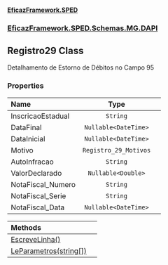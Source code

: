 #### [EficazFramework.SPED](EficazFrameworkSPED.md 'EficazFramework SPED')
### [EficazFramework.SPED.Schemas.MG.DAPI](EficazFramework.SPED.Schemas.MG.DAPI.md 'EficazFramework.SPED.Schemas.MG.DAPI')

## Registro29 Class

Detalhamento de Estorno de Débitos no Campo 95
### Properties

| Name | Type | |
| :--- | :---: | :--- |
| InscricaoEstadual | `String` |  |
| DataFinal | `Nullable<DateTime>` |  |
| DataInicial | `Nullable<DateTime>` |  |
| Motivo | `Registro_29_Motivos` |  |
| AutoInfracao | `String` |  |
| ValorDeclarado | `Nullable<Double>` |  |
| NotaFiscal_Numero | `String` |  |
| NotaFiscal_Serie | `String` |  |
| NotaFiscal_Data | `Nullable<DateTime>` |  |

| Methods | |
| :--- | :--- |
| [EscreveLinha()](EficazFramework.SPED.Schemas.MG.DAPI/Registro29/EscreveLinha().md 'EficazFramework.SPED.Schemas.MG.DAPI.Registro29.EscreveLinha()') | |
| [LeParametros(string[])](EficazFramework.SPED.Schemas.MG.DAPI/Registro29/LeParametros(string[]).md 'EficazFramework.SPED.Schemas.MG.DAPI.Registro29.LeParametros(string[])') | |
